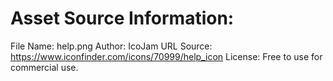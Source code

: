 # Asset Source Information:

File Name: help.png
Author: IcoJam
URL Source: https://www.iconfinder.com/icons/70999/help_icon
License: Free to use for commercial use.

